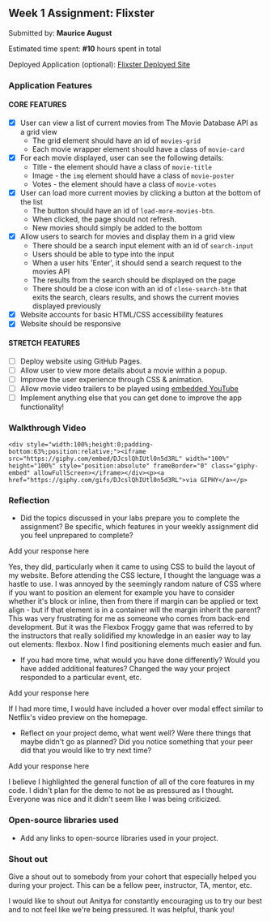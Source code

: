
## Week 1 Assignment: Flixster

Submitted by: **Maurice August**

Estimated time spent: **#10** hours spent in total

Deployed Application (optional): [Flixster Deployed Site](ADD_LINK_HERE)

### Application Features

#### CORE FEATURES

- [X] User can view a list of current movies from The Movie Database API as a grid view
  - The grid element should have an id of `movies-grid`
  - Each movie wrapper element should have a class of `movie-card`
- [X] For each movie displayed, user can see the following details:
  - Title - the element should have a class of `movie-title`
  - Image - the `img` element should have a class of `movie-poster`
  - Votes - the element should have a class of `movie-votes`
- [X] User can load more current movies by clicking a button at the bottom of the list
  - The button should have an id of `load-more-movies-btn`.
  - When clicked, the page should not refresh.
  - New movies should simply be added to the bottom
- [X] Allow users to search for movies and display them in a grid view
  - There should be a search input element with an id of `search-input`
  - Users should be able to type into the input
  - When a user hits 'Enter', it should send a search request to the movies API
  - The results from the search should be displayed on the page
  - There should be a close icon with an id of `close-search-btn` that exits the search, clears results, and shows the current movies displayed previously
- [X] Website accounts for basic HTML/CSS accessibility features
- [X] Website should be responsive

#### STRETCH FEATURES

- [ ] Deploy website using GitHub Pages. 
- [ ] Allow user to view more details about a movie within a popup.
- [ ] Improve the user experience through CSS & animation.
- [ ] Allow movie video trailers to be played using [embedded YouTube](https://support.google.com/youtube/answer/171780?hl=en)
- [ ] Implement anything else that you can get done to improve the app functionality!

### Walkthrough Video

`<div style="width:100%;height:0;padding-bottom:63%;position:relative;"><iframe src="https://giphy.com/embed/DJcslQhIUtl0n5d3RL" width="100%" height="100%" style="position:absolute" frameBorder="0" class="giphy-embed" allowFullScreen></iframe></div><p><a href="https://giphy.com/gifs/DJcslQhIUtl0n5d3RL">via GIPHY</a></p>`

### Reflection

* Did the topics discussed in your labs prepare you to complete the assignment? Be specific, which features in your weekly assignment did you feel unprepared to complete?

Add your response here

Yes, they did, particularly when it came to using CSS to build the layout of my website. Before attending the CSS lecture, I 
thought the language was a hastle to use. I was annoyed by the seemingly random nature of CSS where if you want to position an element for example you have to consider whether it's block or inline, then from there if margin can be applied or text align - but if that element is in a container will the margin inherit the parent? This was very frustrating for me as someone who comes from back-end development. But it was the Flexbox Froggy game that was referred to by the instructors that really solidified my knowledge in an easier way to lay out elements: flexbox. Now I find positioning elements much easier and fun.

* If you had more time, what would you have done differently? Would you have added additional features? Changed the way your project responded to a particular event, etc.
  
Add your response here

If I had more time, I would have included a hover over modal effect similar to Netflix's video preview on the homepage.

* Reflect on your project demo, what went well? Were there things that maybe didn't go as planned? Did you notice something that your peer did that you would like to try next time?

Add your response here

I believe I highlighted the general function of all of the core features in my code. I didn't plan for the demo to not be as pressured as I thought. Everyone was nice and it didn't seem like I was being criticized.

### Open-source libraries used

- Add any links to open-source libraries used in your project.

### Shout out

Give a shout out to somebody from your cohort that especially helped you during your project. This can be a fellow peer, instructor, TA, mentor, etc.

I would like to shout out Anitya for constantly encouraging us to try our best and to not feel like we're being pressured. It was helpful, thank you!